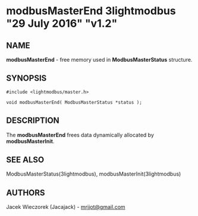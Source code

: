 # modbusMasterEnd 3lightmodbus "29 July 2016" "v1.2"

## NAME
**modbusMasterEnd** - free memory used in **ModbusMasterStatus** structure.

## SYNOPSIS
`#include <lightmodbus/master.h>`

`void modbusMasterEnd( ModbusMasterStatus *status );`

## DESCRIPTION
The **modbusMasterEnd** frees data dynamically allocated by **modbusMasterInit**.

## SEE ALSO
ModbusMasterStatus(3lightmodbus), modbusMasterInit(3lightmodbus)

## AUTHORS
Jacek Wieczorek (Jacajack) - mrjjot@gmail.com
